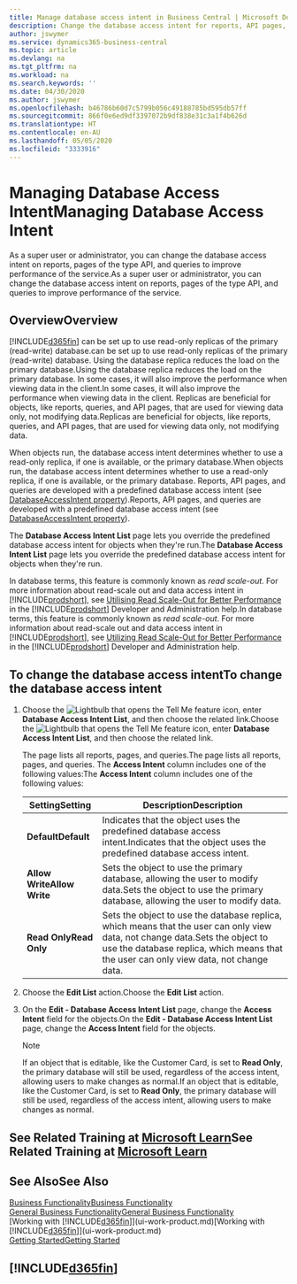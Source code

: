 ```yaml
---
title: Manage database access intent in Business Central | Microsoft Docs
description: Change the database access intent for reports, API pages, and queries.
author: jswymer
ms.service: dynamics365-business-central
ms.topic: article
ms.devlang: na
ms.tgt_pltfrm: na
ms.workload: na
ms.search.keywords: ''
ms.date: 04/30/2020
ms.author: jswymer
ms.openlocfilehash: b46786b60d7c5799b056c49188785bd595db57ff
ms.sourcegitcommit: 866f0e6ed9df3397072b9df838e31c3a1f4b626d
ms.translationtype: HT
ms.contentlocale: en-AU
ms.lasthandoff: 05/05/2020
ms.locfileid: "3333916"
---
```

# <a name="managing-database-access-intent"></a><span data-ttu-id="5a01d-103">Managing Database Access Intent</span><span class="sxs-lookup"><span data-stu-id="5a01d-103">Managing Database Access Intent</span></span> 

<span data-ttu-id="5a01d-104">As a super user or administrator, you can change the database access intent on reports, pages of the type API, and queries to improve performance of the service.</span><span class="sxs-lookup"><span data-stu-id="5a01d-104">As a super user or administrator, you can change the database access intent on reports, pages of the type API, and queries to improve performance of the service.</span></span>

## <a name="overview"></a><span data-ttu-id="5a01d-105">Overview</span><span class="sxs-lookup"><span data-stu-id="5a01d-105">Overview</span></span>

[!INCLUDE[d365fin](includes/d365fin_md.md)] <span data-ttu-id="5a01d-106">can be set up to use read-only replicas of the primary (read-write) database.</span><span class="sxs-lookup"><span data-stu-id="5a01d-106">can be set up to use read-only replicas of the primary (read-write) database.</span></span> <span data-ttu-id="5a01d-107">Using the database replica reduces the load on the primary database.</span><span class="sxs-lookup"><span data-stu-id="5a01d-107">Using the database replica reduces the load on the primary database.</span></span> <span data-ttu-id="5a01d-108">In some cases, it will also improve the performance when viewing data in the client.</span><span class="sxs-lookup"><span data-stu-id="5a01d-108">In some cases, it will also improve the performance when viewing data in the client.</span></span> <span data-ttu-id="5a01d-109">Replicas are beneficial for objects, like reports, queries, and API pages, that are used for viewing data only, not modifying data.</span><span class="sxs-lookup"><span data-stu-id="5a01d-109">Replicas are beneficial for objects, like reports, queries, and API pages, that are used for viewing data only, not modifying data.</span></span>

<span data-ttu-id="5a01d-110">When objects run, the database access intent determines whether to use a read-only replica, if one is available, or the primary database.</span><span class="sxs-lookup"><span data-stu-id="5a01d-110">When objects run, the database access intent determines whether to use a read-only replica, if one is available, or the primary database.</span></span> <span data-ttu-id="5a01d-111">Reports, API pages, and queries are developed with a predefined database access intent (see [DatabaseAccessIntent property](/dynamics365/business-central/dev-itpro/developer/properties/devenv-dataaccessintent-property)).</span><span class="sxs-lookup"><span data-stu-id="5a01d-111">Reports, API pages, and queries are developed with a predefined database access intent (see [DatabaseAccessIntent property](/dynamics365/business-central/dev-itpro/developer/properties/devenv-dataaccessintent-property)).</span></span>

<span data-ttu-id="5a01d-112">The **Database Access Intent List** page lets you override the predefined database access intent for objects when they're run.</span><span class="sxs-lookup"><span data-stu-id="5a01d-112">The **Database Access Intent List** page lets you override the predefined database access intent for objects when they're run.</span></span>

<span data-ttu-id="5a01d-113">In database terms, this feature is commonly known as *read scale-out*. For more information about read-scale out and data access intent in [!INCLUDE[prodshort](includes/prodshort.md)], see [Utilising Read Scale-Out for Better Performance](/dynamics365/business-central/dev-itpro/administration/database-read-scale-out-overview) in the [!INCLUDE[prodshort](includes/prodshort.md)] Developer and Administration help.</span><span class="sxs-lookup"><span data-stu-id="5a01d-113">In database terms, this feature is commonly known as *read scale-out*. For more information about read-scale out and data access intent in [!INCLUDE[prodshort](includes/prodshort.md)], see [Utilizing Read Scale-Out for Better Performance](/dynamics365/business-central/dev-itpro/administration/database-read-scale-out-overview) in the [!INCLUDE[prodshort](includes/prodshort.md)] Developer and Administration help.</span></span>

## <a name="to-change-the-database-access-intent"></a><span data-ttu-id="5a01d-114">To change the database access intent</span><span class="sxs-lookup"><span data-stu-id="5a01d-114">To change the database access intent</span></span>

1. <span data-ttu-id="5a01d-115">Choose the ![Lightbulb that opens the Tell Me feature](media/ui-search/search_small.png "Tell me what you want to do") icon, enter **Database Access Intent List**, and then choose the related link.</span><span class="sxs-lookup"><span data-stu-id="5a01d-115">Choose the ![Lightbulb that opens the Tell Me feature](media/ui-search/search_small.png "Tell me what you want to do") icon, enter **Database Access Intent List**, and then choose the related link.</span></span>

    <span data-ttu-id="5a01d-116">The page lists all reports, pages, and queries.</span><span class="sxs-lookup"><span data-stu-id="5a01d-116">The page lists all reports, pages, and queries.</span></span> <span data-ttu-id="5a01d-117">The **Access Intent** column includes one of the following values:</span><span class="sxs-lookup"><span data-stu-id="5a01d-117">The **Access Intent** column includes one of the following values:</span></span>

    |<span data-ttu-id="5a01d-118">**Setting**</span><span class="sxs-lookup"><span data-stu-id="5a01d-118">**Setting**</span></span>|<span data-ttu-id="5a01d-119">**Description**</span><span class="sxs-lookup"><span data-stu-id="5a01d-119">**Description**</span></span>|  
    |------------|-------------|  
    |<span data-ttu-id="5a01d-120">**Default**</span><span class="sxs-lookup"><span data-stu-id="5a01d-120">**Default**</span></span>|<span data-ttu-id="5a01d-121">Indicates that the object uses the predefined database access intent.</span><span class="sxs-lookup"><span data-stu-id="5a01d-121">Indicates that the object uses the predefined database access intent.</span></span>|
    |<span data-ttu-id="5a01d-122">**Allow Write**</span><span class="sxs-lookup"><span data-stu-id="5a01d-122">**Allow Write**</span></span>|<span data-ttu-id="5a01d-123">Sets the object to use the primary database, allowing the user to modify data.</span><span class="sxs-lookup"><span data-stu-id="5a01d-123">Sets the object to use the primary database, allowing the user to modify data.</span></span>|
    |<span data-ttu-id="5a01d-124">**Read Only**</span><span class="sxs-lookup"><span data-stu-id="5a01d-124">**Read Only**</span></span>|<span data-ttu-id="5a01d-125">Sets the object to use the database replica, which means that the user can only view data, not change data.</span><span class="sxs-lookup"><span data-stu-id="5a01d-125">Sets the object to use the database replica, which means that the user can only view data, not change data.</span></span>|

2. <span data-ttu-id="5a01d-126">Choose the **Edit List** action.</span><span class="sxs-lookup"><span data-stu-id="5a01d-126">Choose the **Edit List** action.</span></span>

3. <span data-ttu-id="5a01d-127">On the **Edit - Database Access Intent List** page, change the **Access Intent** field for the objects.</span><span class="sxs-lookup"><span data-stu-id="5a01d-127">On the **Edit - Database Access Intent List** page, change the **Access Intent** field for the objects.</span></span>

    > [!NOTE]
    > <span data-ttu-id="5a01d-128">If an object that is editable, like the Customer Card, is set to **Read Only**, the primary database will still be used, regardless of the access intent, allowing users to make changes as normal.</span><span class="sxs-lookup"><span data-stu-id="5a01d-128">If an object that is editable, like the Customer Card, is set to **Read Only**, the primary database will still be used, regardless of the access intent, allowing users to make changes as normal.</span></span>

## <a name="see-related-training-at-microsoft-learn"></a><span data-ttu-id="5a01d-129">See Related Training at [Microsoft Learn](/learn/paths/deploy-configure-dynamics-365-business-central/)</span><span class="sxs-lookup"><span data-stu-id="5a01d-129">See Related Training at [Microsoft Learn](/learn/paths/deploy-configure-dynamics-365-business-central/)</span></span>

## <a name="see-also"></a><span data-ttu-id="5a01d-130">See Also</span><span class="sxs-lookup"><span data-stu-id="5a01d-130">See Also</span></span>
[<span data-ttu-id="5a01d-131">Business Functionality</span><span class="sxs-lookup"><span data-stu-id="5a01d-131">Business Functionality</span></span>](across-business-functionality.md)  
[<span data-ttu-id="5a01d-132">General Business Functionality</span><span class="sxs-lookup"><span data-stu-id="5a01d-132">General Business Functionality</span></span>](ui-across-business-areas.md)  
<span data-ttu-id="5a01d-133">[Working with [!INCLUDE[d365fin](includes/d365fin_md.md)]](ui-work-product.md)</span><span class="sxs-lookup"><span data-stu-id="5a01d-133">[Working with [!INCLUDE[d365fin](includes/d365fin_md.md)]](ui-work-product.md)</span></span>  
[<span data-ttu-id="5a01d-134">Getting Started</span><span class="sxs-lookup"><span data-stu-id="5a01d-134">Getting Started</span></span>](product-get-started.md)    

## [!INCLUDE[d365fin](includes/free_trial_md.md)]  
